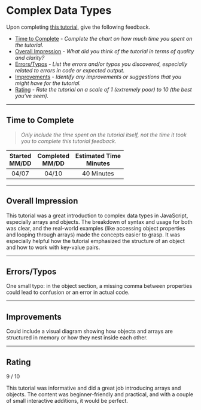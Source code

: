 # Complex Data Types

Upon completing [this tutorial](https://dgilleland.github.io/CPSC-1520/tutorials/0016/), give the following feedback.

- [Time to Complete](#time-to-complete) - *Complete the chart on how much time you spent on the tutorial.*
- [Overall Impression](#overall-impression) - *What did you think of the tutorial in terms of quality and clarity?*
- [Errors/Typos](#errorstypos) - *List the errors and/or typos you discovered, especially related to errors in code or expected output.*
- [Improvements](#improvements) - *Identify any improvements or suggestions that you might have for the tutorial.*
- [Rating](#rating) - *Rate the tutorial on a scale of 1 (extremely poor) to 10 (the best you've seen).*

----

## Time to Complete

> *Only include the time spent on the tutorial itself, not the time it took you to complete this tutorial feedback.*


| Started<br/>MM/DD | Completed<br/>MM/DD | Estimated Time<br/>Minutes |
| :---------------: | :-----------------: | :------------------------: |
|        04/07    |            04/10         |          40 Minutes                  |

----

## Overall Impression
This tutorial was a great introduction to complex data types in JavaScript, especially arrays and objects. The breakdown of syntax and usage for both was clear, and the real-world examples (like accessing object properties and looping through arrays) made the concepts easier to grasp. It was especially helpful how the tutorial emphasized the structure of an object and how to work with key-value pairs.


----

## Errors/Typos

One small typo: in the object section, a missing comma between properties could lead to confusion or an error in actual code.

----

## Improvements

Could include a visual diagram showing how objects and arrays are structured in memory or how they nest inside each other.

----

## Rating

9 / 10

This tutorial was informative and did a great job introducing arrays and objects. The content was beginner-friendly and practical, and with a couple of small interactive additions, it would be perfect.


